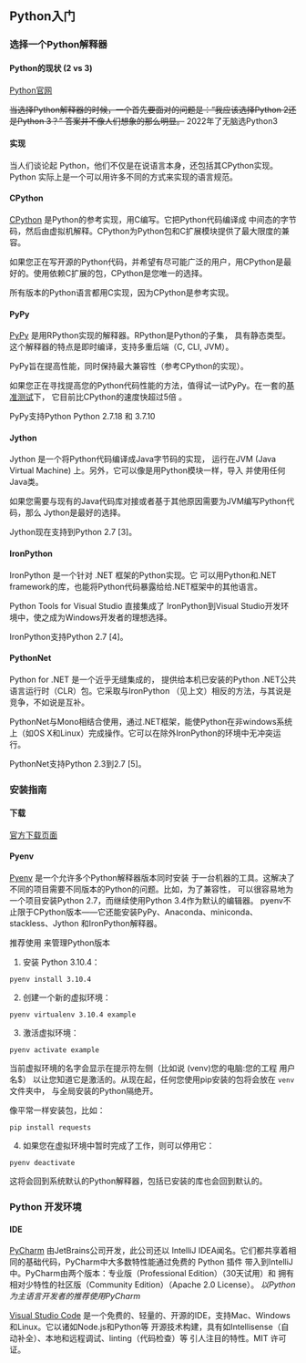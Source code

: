 ## Python入门
### 选择一个Python解释器

#### Python的现状 (2 vs 3)

[Python官网](https://www.python.org/)

~~当选择Python解释器的时候，一个首先要面对的问题是：“我应该选择Python 2还是Python 3？” 答案并不像人们想象的那么明显。~~
2022年了无脑选Python3


#### 实现

当人们谈论起 Python，他们不仅是在说语言本身，还包括其CPython实现。 Python 实际上是一个可以用许多不同的方式来实现的语言规范。

#### CPython

[CPython](https://github.com/python/cpython) 是Python的参考实现，用C编写。它把Python代码编译成 中间态的字节码，然后由虚拟机解释。CPython为Python包和C扩展模块提供了最大限度的兼容。

如果您正在写开源的Python代码，并希望有尽可能广泛的用户，用CPython是最好的。使用依赖C扩展的包，CPython是您唯一的选择。

所有版本的Python语言都用C实现，因为CPython是参考实现。

#### PyPy
[PyPy](https://www.pypy.org/) 是用RPython实现的解释器。RPython是Python的子集， 具有静态类型。这个解释器的特点是即时编译，支持多重后端（C, CLI, JVM）。

PyPy旨在提高性能，同时保持最大兼容性（参考CPython的实现）。

如果您正在寻找提高您的Python代码性能的方法，值得试一试PyPy。在一套的[基准测试](https://speed.pypy.org/)下， 它目前比CPython的速度快超过5倍 。

PyPy支持Python Python 2.7.18 和 3.7.10 

#### Jython
Jython 是一个将Python代码编译成Java字节码的实现， 运行在JVM (Java Virtual Machine) 上。另外，它可以像是用Python模块一样，导入 并使用任何Java类。

如果您需要与现有的Java代码库对接或者基于其他原因需要为JVM编写Python代码，那么 Jython是最好的选择。

Jython现在支持到Python 2.7 [3]。

#### IronPython
IronPython 是一个针对 .NET 框架的Python实现。它 可以用Python和.NET framework的库，也能将Python代码暴露给给.NET框架中的其他语言。

Python Tools for Visual Studio 直接集成了 IronPython到Visual Studio开发环境中，使之成为Windows开发者的理想选择。

IronPython支持Python 2.7 [4]。

#### PythonNet
Python for .NET 是一个近乎无缝集成的， 提供给本机已安装的Python .NET公共语言运行时（CLR）包。它采取与IronPython （见上文）相反的方法，与其说是竞争，不如说是互补。

PythonNet与Mono相结合使用，通过.NET框架，能使Python在非windows系统上（如OS X和Linux）完成操作。它可以在除外IronPython的环境中无冲突运行。

PythonNet支持Python 2.3到2.7 [5]。



### 安装指南

#### 下载
[官方下载页面](https://www.python.org/downloads/)

#### Pyenv
[Pyenv](https://github.com/pyenv/pyenv) 是一个允许多个Python解释器版本同时安装 于一台机器的工具。这解决了不同的项目需要不同版本的Python的问题。比如，为了兼容性， 可以很容易地为一个项目安装Python 2.7，而继续使用Python 3.4作为默认的编辑器。 pyenv不止限于CPython版本——它还能安装PyPy、Anaconda、miniconda、stackless、Jython 和IronPython解释器。

推荐使用 来管理Python版本
  

1. 安装 Python 3.10.4：
```
pyenv install 3.10.4
```

2. 创建一个新的虚拟环境：
```
pyenv virtualenv 3.10.4 example
```

3. 激活虚拟环境：
```
pyenv activate example
```
当前虚拟环境的名字会显示在提示符左侧（比如说 (venv)您的电脑:您的工程 用户名$） 以让您知道它是激活的。从现在起，任何您使用pip安装的包将会放在 `venv` 文件夹中， 与全局安装的Python隔绝开。

像平常一样安装包，比如：
```
pip install requests
```

4. 如果您在虚拟环境中暂时完成了工作，则可以停用它：
```
pyenv deactivate
```
这将会回到系统默认的Python解释器，包括已安装的库也会回到默认的。



### Python 开发环境

#### IDE

[PyCharm](http://www.jetbrains.com/pycharm/) 由JetBrains公司开发，此公司还以 IntelliJ IDEA闻名。它们都共享着相同的基础代码，PyCharm中大多数特性能通过免费的 Python 插件 带入到IntelliJ中。PyCharm由两个版本：专业版（Professional Edition）（30天试用）和 拥有相对少特性的社区版（Community Edition）（Apache 2.0 License）。
*以Python为主语言开发者的推荐使用PyCharm*

[Visual Studio Code](https://code.visualstudio.com/) 是一个免费的、轻量的、开源的IDE，支持Mac、Windows和Linux。它以诸如Node.js和Python等 开源技术构建，具有如Intellisense（自动补全）、本地和远程调试、linting（代码检查）等 引人注目的特性。MIT 许可证。